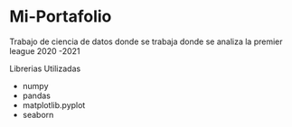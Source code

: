 # Mi-Portafolio
Trabajo de ciencia de datos donde se trabaja donde se analiza la premier league 2020 -2021

Librerias Utilizadas
 - numpy 
 - pandas 
 - matplotlib.pyplot
 - seaborn
